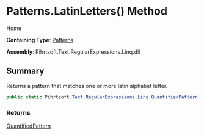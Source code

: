 # Patterns\.LatinLetters\(\) Method

[Home](../../../../../../README.md)

**Containing Type**: [Patterns](../README.md)

**Assembly**: Pihrtsoft\.Text\.RegularExpressions\.Linq\.dll

## Summary

Returns a pattern that matches one or more latin alphabet letter\.

```csharp
public static Pihrtsoft.Text.RegularExpressions.Linq.QuantifiedPattern LatinLetters()
```

### Returns

[QuantifiedPattern](../../QuantifiedPattern/README.md)

